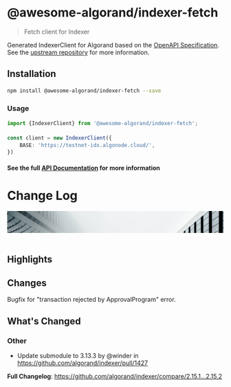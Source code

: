 
# @awesome-algorand/indexer-fetch
> Fetch client for Indexer

Generated IndexerClient for Algorand based on the [OpenAPI Specification](https://raw.githubusercontent.com/algorand/indexer/2.15.2/api/indexer.oas3.yml). 
See the [upstream repository](https://github.com/algorand/indexer) for more information.

## Installation

```bash
npm install @awesome-algorand/indexer-fetch --save
```

### Usage

```typescript
import {IndexerClient} from '@awesome-algorand/indexer-fetch';

const client = new IndexerClient({
    BASE: 'https://testnet-idx.algonode.cloud/',
})
```

#### See the full [API Documentation](https://awesome-algorand.github.io/algo-fetch/guides/clients/indexer/) for more information

# Change Log
![GitHub Logo](https://raw.githubusercontent.com/algorand/go-algorand/master/release/release-banner.jpg)<br /><br /><h2> Highlights</h1>

<h2> Changes</h2>

Bugfix for "transaction rejected by ApprovalProgram" error.

## What's Changed
### Other
* Update submodule to 3.13.3 by @winder in https://github.com/algorand/indexer/pull/1427


**Full Changelog**: https://github.com/algorand/indexer/compare/2.15.1...2.15.2